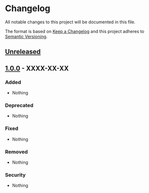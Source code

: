 # Changelog
All notable changes to this project will be documented in this file.

The format is based on [Keep a Changelog](http://keepachangelog.com/en/1.0.0/)
and this project adheres to [Semantic Versioning](http://semver.org/spec/v2.0.0.html).

## [Unreleased]

## [1.0.0] - XXXX-XX-XX
### Added
- Nothing

### Deprecated
- Nothing

### Fixed
- Nothing

### Removed
- Nothing

### Security
- Nothing

[Unreleased]: https://github.com/coisa/composer-skeleton/compare/1.0.0...HEAD
[1.0.0]: https://github.com/olivierlacan/keep-a-changelog/compare/1.0.0...0.1.0
